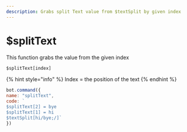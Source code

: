 ```yaml
---
description: Grabs split Text value from $textSplit by given index
---
```


# $splitText

This function grabs the value from the given index

```javascript
$splitText[index]
```

{% hint style="info" %}
Index = the position of the text
{% endhint %}

```javascript
bot.command({
name: "splitText",
code: `
$splitText[2] = bye
$splitText[1] = hi
$textSplit[hi/bye;/]`
})
```
